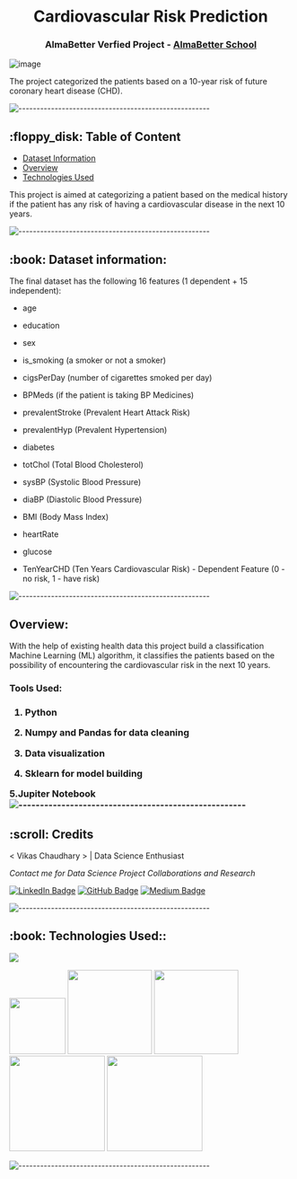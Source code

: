 <h1 align="center"> Cardiovascular Risk Prediction </h1>
<h3 align="center"> AlmaBetter Verfied Project - <a href="https://www.almabetter.com/"> AlmaBetter School </a> </h5>

![image](https://img.freepik.com/free-vector/human-internal-organ-with-heart_1308-108889.jpg?w=740&t=st=1674130094~exp=1674130694~hmac=99baf9a75b8b3c84562894523dfaa805e5dd98fafe43966c5dbcdc82d90c7e6e)

<p>The project categorized the patients based on a 10-year risk of future coronary heart disease (CHD).</p>

![-----------------------------------------------------](https://raw.githubusercontent.com/andreasbm/readme/master/assets/lines/rainbow.png)

<h2> :floppy_disk: Table of Content</h2>

  * [Dataset Information](#dataset-information)
  * [Overview](#overview)
  * [Technologies Used](#technologies-used)

This project is aimed at categorizing a patient based on the medical history if the patient has any risk of having a cardiovascular disease in the next 10 years.

![-----------------------------------------------------](https://raw.githubusercontent.com/andreasbm/readme/master/assets/lines/rainbow.png)



<h2> :book: Dataset information:</h2>

The final dataset has the following 16 features (1 dependent + 15 independent):

* age

* education

* sex

* is_smoking (a smoker or not a smoker)

* cigsPerDay (number of cigarettes smoked per day)

* BPMeds (if the patient is taking BP Medicines)

* prevalentStroke (Prevalent Heart Attack Risk)

* prevalentHyp (Prevalent Hypertension)

* diabetes

* totChol (Total Blood Cholesterol)

* sysBP (Systolic Blood Pressure)

* diaBP (Diastolic Blood Pressure)

* BMI (Body Mass Index)

* heartRate

* glucose

* TenYearCHD (Ten Years Cardiovascular Risk) - Dependent Feature (0 - no risk, 1 - have risk)

![-----------------------------------------------------](https://raw.githubusercontent.com/andreasbm/readme/master/assets/lines/rainbow.png)

<h2> Overview:</h2>

With the help of existing health data this project build a classification Machine Learning (ML) algorithm, it classifies the patients based on the possibility of encountering the cardiovascular risk in the next 10 years. 


<h3> Tools Used: <h3>

1. Python

2. Numpy and Pandas for data cleaning

3. Data visualization

4. Sklearn for model building

5.Jupiter Notebook
![-----------------------------------------------------](https://raw.githubusercontent.com/andreasbm/readme/master/assets/lines/rainbow.png)

<!-- CREDITS -->
<h2 id="credits"> :scroll: Credits</h2>

< Vikas Chaudhary > | Data Science Enthusiast

<p> <i> Contact me for Data Science Project Collaborations and Research</i></p>


[![LinkedIn Badge](https://img.shields.io/badge/LinkedIn-0077B5?style=for-the-badge&logo=linkedin&logoColor=white)](www.linkedin.com/in/chvikas/)
[![GitHub Badge](https://img.shields.io/badge/GitHub-100000?style=for-the-badge&logo=github&logoColor=white)](https://github.com/chvikas)
[![Medium Badge](https://img.shields.io/badge/Medium-1DA1F2?style=for-the-badge&logo=medium&logoColor=white)](https://medium.com/@chvikas)


![-----------------------------------------------------](https://raw.githubusercontent.com/andreasbm/readme/master/assets/lines/rainbow.png)

<h2> :book: Technologies Used::</h2>

![](https://forthebadge.com/images/badges/made-with-python.svg)

[<img target="_blank" src="https://user-images.githubusercontent.com/32620288/139657460-40ef4562-76bd-43f5-bbca-47b6bd29863e.png" width=100>](https://numpy.org)    [<img target="_blank" src="https://upload.wikimedia.org/wikipedia/commons/thumb/e/ed/Pandas_logo.svg/450px-Pandas_logo.svg.png" width=150>](https://pandas.pydata.org)  [<img target="_blank" src="https://seaborn.pydata.org/_static/logo-wide-lightbg.svg" width=150>](https://seaborn.pydata.org) [<img target="_blank" src="https://matplotlib.org/_static/logo2_compressed.svg" width=170>](https://matplotlib.org)   [<img target="_blank" src="https://user-images.githubusercontent.com/32620288/137518674-f36c5ad3-3d64-4c7a-a07c-53f247750394.png" width=170>](https://colab.research.google.com/)

![-----------------------------------------------------](https://raw.githubusercontent.com/andreasbm/readme/master/assets/lines/rainbow.png)


